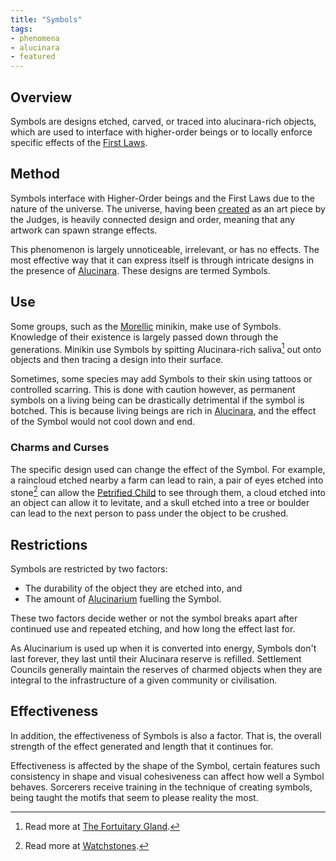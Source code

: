 ```yaml
---
title: "Symbols"
tags:
- phenomena
- alucinara
- featured
---
```

## Overview
Symbols are designs etched, carved, or traced into alucinara-rich objects, which are used to interface with higher-order beings or to locally enforce specific effects of the [First Laws](phenomena/natural-laws/first-laws.md).
## Method
Symbols interface with Higher-Order beings and the First Laws due to the nature of the universe. The universe, having been [created](lore/creation-story.md) as an art piece by the Judges, is heavily connected design and order, meaning that any artwork can spawn strange effects.

This phenomenon is largely unnoticeable, irrelevant, or has no effects. The most effective way that it can express itself is through intricate designs in the presence of [Alucinara](phenomena/alucinara.md). These designs are termed Symbols.
## Use
Some groups, such as the [Morellic](groups/morellic-minikin.md) minikin, make use of Symbols. Knowledge of their existence is largely passed down through the generations. Minikin use Symbols by spitting Alucinara-rich saliva[^2] out onto objects and then tracing a design into their surface.

Sometimes, some species may add Symbols to their skin using tattoos or controlled scarring. This is done with caution however, as permanent symbols on a living being can be drastically detrimental if the symbol is botched. This is because living beings are rich in [Alucinara](phenomena/alucinara.md), and the effect of the Symbol would not cool down and end.
### Charms and Curses
The specific design used can change the effect of the Symbol. For example, a raincloud etched nearby a farm can lead to rain, a pair of eyes etched into stone[^1] can allow the [Petrified Child](deities/the-petrified-child.md) to see through them, a cloud etched into an object can allow it to levitate, and a skull etched into a tree or boulder can lead to the next person to pass under the object to be crushed.
## Restrictions
Symbols are restricted by two factors:
- The durability of the object they are etched into, and
- The amount of [Alucinarium](phenomena/alucinara.md) fuelling the Symbol.

These two factors decide wether or not the symbol breaks apart after continued use and repeated etching, and how long the effect last for.

As Alucinarium is used up when it is converted into energy, Symbols don't last forever, they last until their Alucinara reserve is refilled. Settlement Councils generally maintain the reserves of charmed objects when they are integral to the infrastructure of a given community or civilisation.

## Effectiveness
In addition, the effectiveness of Symbols is also a factor. That is, the overall strength of the effect generated and length that it continues for.

Effectiveness is affected by the shape of the Symbol, certain features such consistency in shape and visual cohesiveness can affect how well a Symbol behaves. Sorcerers receive training in the technique of creating symbols, being taught the motifs that seem to please reality the most.

[^1]: Read more at [Watchstones](phenomena/symbols/watchstones.md).
[^2]: Read more at [The Fortuitary Gland](phenomena/fortuitary-gland.md).